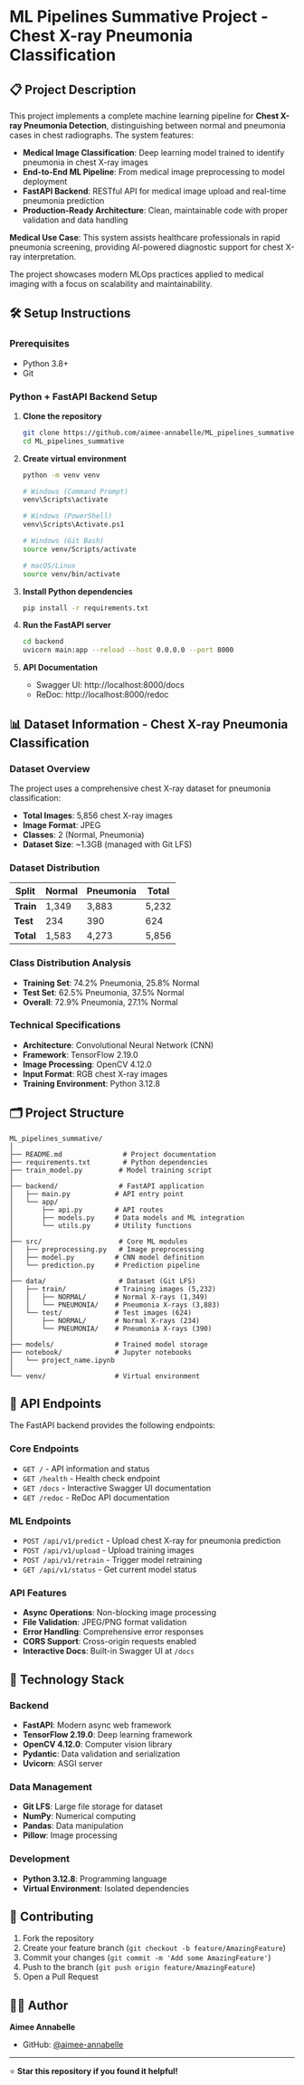 # ML Pipelines Summative Project - Chest X-ray Pneumonia Classification

## 📋 Project Description

This project implements a complete machine learning pipeline for **Chest X-ray Pneumonia Detection**, distinguishing between normal and pneumonia cases in chest radiographs. The system features:

- **Medical Image Classification**: Deep learning model trained to identify pneumonia in chest X-ray images
- **End-to-End ML Pipeline**: From medical image preprocessing to model deployment
- **FastAPI Backend**: RESTful API for medical image upload and real-time pneumonia prediction
- **Production-Ready Architecture**: Clean, maintainable code with proper validation and data handling

**Medical Use Case**: This system assists healthcare professionals in rapid pneumonia screening, providing AI-powered diagnostic support for chest X-ray interpretation.

The project showcases modern MLOps practices applied to medical imaging with a focus on scalability and maintainability.

## 🛠️ Setup Instructions

### Prerequisites

- Python 3.8+
- Git

### Python + FastAPI Backend Setup

1. **Clone the repository**

   ```bash
   git clone https://github.com/aimee-annabelle/ML_pipelines_summative.git
   cd ML_pipelines_summative
   ```

2. **Create virtual environment**

   ```bash
   python -m venv venv

   # Windows (Command Prompt)
   venv\Scripts\activate

   # Windows (PowerShell)
   venv\Scripts\Activate.ps1

   # Windows (Git Bash)
   source venv/Scripts/activate

   # macOS/Linux
   source venv/bin/activate
   ```

3. **Install Python dependencies**

   ```bash
   pip install -r requirements.txt
   ```

4. **Run the FastAPI server**

   ```bash
   cd backend
   uvicorn main:app --reload --host 0.0.0.0 --port 8000
   ```

5. **API Documentation**
   - Swagger UI: http://localhost:8000/docs
   - ReDoc: http://localhost:8000/redoc

## 📊 Dataset Information - Chest X-ray Pneumonia Classification

### Dataset Overview

The project uses a comprehensive chest X-ray dataset for pneumonia classification:

- **Total Images**: 5,856 chest X-ray images
- **Image Format**: JPEG
- **Classes**: 2 (Normal, Pneumonia)
- **Dataset Size**: ~1.3GB (managed with Git LFS)

### Dataset Distribution

| Split     | Normal | Pneumonia | Total |
| --------- | ------ | --------- | ----- |
| **Train** | 1,349  | 3,883     | 5,232 |
| **Test**  | 234    | 390       | 624   |
| **Total** | 1,583  | 4,273     | 5,856 |

### Class Distribution Analysis

- **Training Set**: 74.2% Pneumonia, 25.8% Normal
- **Test Set**: 62.5% Pneumonia, 37.5% Normal
- **Overall**: 72.9% Pneumonia, 27.1% Normal

### Technical Specifications

- **Architecture**: Convolutional Neural Network (CNN)
- **Framework**: TensorFlow 2.19.0
- **Image Processing**: OpenCV 4.12.0
- **Input Format**: RGB chest X-ray images
- **Training Environment**: Python 3.12.8

## 🗂️ Project Structure

```
ML_pipelines_summative/
│
├── README.md               # Project documentation
├── requirements.txt        # Python dependencies
├── train_model.py         # Model training script
│
├── backend/               # FastAPI application
│   ├── main.py           # API entry point
│   └── app/
│       ├── api.py        # API routes
│       ├── models.py     # Data models and ML integration
│       └── utils.py      # Utility functions
│
├── src/                   # Core ML modules
│   ├── preprocessing.py   # Image preprocessing
│   ├── model.py          # CNN model definition
│   └── prediction.py     # Prediction pipeline
│
├── data/                  # Dataset (Git LFS)
│   ├── train/            # Training images (5,232)
│   │   ├── NORMAL/       # Normal X-rays (1,349)
│   │   └── PNEUMONIA/    # Pneumonia X-rays (3,883)
│   └── test/             # Test images (624)
│       ├── NORMAL/       # Normal X-rays (234)
│       └── PNEUMONIA/    # Pneumonia X-rays (390)
│
├── models/               # Trained model storage
├── notebook/             # Jupyter notebooks
│   └── project_name.ipynb
│
└── venv/                 # Virtual environment
```

## 🚀 API Endpoints

The FastAPI backend provides the following endpoints:

### Core Endpoints

- `GET /` - API information and status
- `GET /health` - Health check endpoint
- `GET /docs` - Interactive Swagger UI documentation
- `GET /redoc` - ReDoc API documentation

### ML Endpoints

- `POST /api/v1/predict` - Upload chest X-ray for pneumonia prediction
- `POST /api/v1/upload` - Upload training images
- `POST /api/v1/retrain` - Trigger model retraining
- `GET /api/v1/status` - Get current model status

### API Features

- **Async Operations**: Non-blocking image processing
- **File Validation**: JPEG/PNG format validation
- **Error Handling**: Comprehensive error responses
- **CORS Support**: Cross-origin requests enabled
- **Interactive Docs**: Built-in Swagger UI at `/docs`

## 🔧 Technology Stack

### Backend

- **FastAPI**: Modern async web framework
- **TensorFlow 2.19.0**: Deep learning framework
- **OpenCV 4.12.0**: Computer vision library
- **Pydantic**: Data validation and serialization
- **Uvicorn**: ASGI server

### Data Management

- **Git LFS**: Large file storage for dataset
- **NumPy**: Numerical computing
- **Pandas**: Data manipulation
- **Pillow**: Image processing

### Development

- **Python 3.12.8**: Programming language
- **Virtual Environment**: Isolated dependencies

## 🤝 Contributing

1. Fork the repository
2. Create your feature branch (`git checkout -b feature/AmazingFeature`)
3. Commit your changes (`git commit -m 'Add some AmazingFeature'`)
4. Push to the branch (`git push origin feature/AmazingFeature`)
5. Open a Pull Request

## 👨‍💻 Author

**Aimee Annabelle**

- GitHub: [@aimee-annabelle](https://github.com/aimee-annabelle)

---

⭐ **Star this repository if you found it helpful!**

